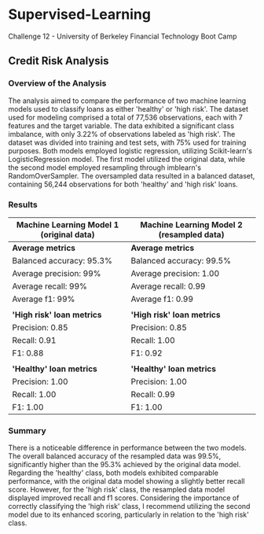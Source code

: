 # Supervised-Learning
Challenge 12 - University of Berkeley Financial Technology Boot Camp
## Credit Risk Analysis

### Overview of the Analysis
The analysis aimed to compare the performance of two machine learning models used to classify loans as either 'healthy' or 'high risk'.
The dataset used for modeling comprised a total of 77,536 observations, each with 7 features and the target variable. The data exhibited a significant class imbalance, with only 3.22% of observations labeled as 'high risk'.
The dataset was divided into training and test sets, with 75% used for training purposes.
Both models employed logistic regression, utilizing Scikit-learn's LogisticRegression model. The first model utilized the original data, while the second model employed resampling through imblearn's RandomOverSampler.
The oversampled data resulted in a balanced dataset, containing 56,244 observations for both 'healthy' and 'high risk' loans.
### Results
| Machine Learning Model 1 (original data) | Machine Learning Model 2 (resampled data) |
|------------------------------------------|------------------------------------------|
| **Average metrics**                      | **Average metrics**                     |
| Balanced accuracy: 95.3%                 | Balanced accuracy: 99.5%                |
| Average precision: 99%                   | Average precision: 1.00                 |
| Average recall: 99%                      | Average recall: 0.99                    |
| Average f1: 99%                          | Average f1: 0.99                        |
|                                          |                                         |
| **'High risk' loan metrics**             | **'High risk' loan metrics**            |
| Precision: 0.85                          | Precision: 0.85                         |
| Recall: 0.91                             | Recall: 1.00                            |
| F1: 0.88                                 | F1: 0.92                                |
|                                          |                                         |
| **'Healthy' loan metrics**               | **'Healthy' loan metrics**              |
| Precision: 1.00                          | Precision: 1.00                         |
| Recall: 1.00                             | Recall: 0.99                            |
| F1: 1.00                                 | F1: 1.00                                |


### Summary
There is a noticeable difference in performance between the two models.
The overall balanced accuracy of the resampled data was 99.5%, significantly higher than the 95.3% achieved by the original data model.
Regarding the 'healthy' class, both models exhibited comparable performance, with the original data model showing a slightly better recall score.
However, for the 'high risk' class, the resampled data model displayed improved recall and f1 scores.
Considering the importance of correctly classifying the 'high risk' class, I recommend utilizing the second model due to its enhanced scoring, particularly in relation to the 'high risk' class.
